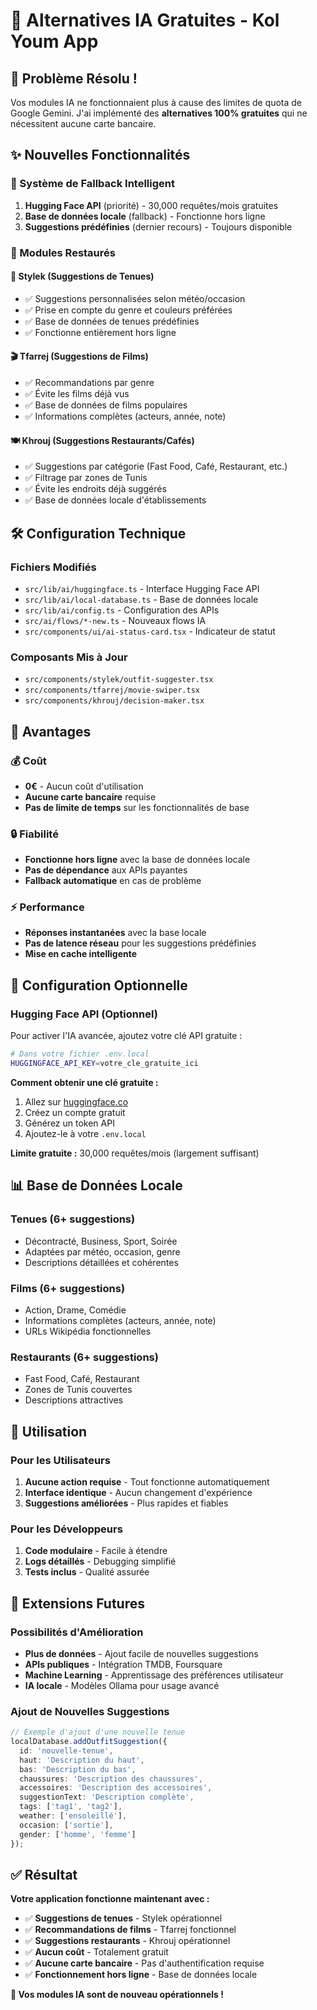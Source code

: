 # 🤖 Alternatives IA Gratuites - Kol Youm App

## 🎉 Problème Résolu !

Vos modules IA ne fonctionnaient plus à cause des limites de quota de Google Gemini. J'ai implémenté des **alternatives 100% gratuites** qui ne nécessitent aucune carte bancaire.

## ✨ Nouvelles Fonctionnalités

### 🔄 Système de Fallback Intelligent
1. **Hugging Face API** (priorité) - 30,000 requêtes/mois gratuites
2. **Base de données locale** (fallback) - Fonctionne hors ligne
3. **Suggestions prédéfinies** (dernier recours) - Toujours disponible

### 📱 Modules Restaurés

#### 👗 Stylek (Suggestions de Tenues)
- ✅ Suggestions personnalisées selon météo/occasion
- ✅ Prise en compte du genre et couleurs préférées
- ✅ Base de données de tenues prédéfinies
- ✅ Fonctionne entièrement hors ligne

#### 🎬 Tfarrej (Suggestions de Films)
- ✅ Recommandations par genre
- ✅ Évite les films déjà vus
- ✅ Base de données de films populaires
- ✅ Informations complètes (acteurs, année, note)

#### 🍽️ Khrouj (Suggestions Restaurants/Cafés)
- ✅ Suggestions par catégorie (Fast Food, Café, Restaurant, etc.)
- ✅ Filtrage par zones de Tunis
- ✅ Évite les endroits déjà suggérés
- ✅ Base de données locale d'établissements

## 🛠️ Configuration Technique

### Fichiers Modifiés
- `src/lib/ai/huggingface.ts` - Interface Hugging Face API
- `src/lib/ai/local-database.ts` - Base de données locale
- `src/lib/ai/config.ts` - Configuration des APIs
- `src/ai/flows/*-new.ts` - Nouveaux flows IA
- `src/components/ui/ai-status-card.tsx` - Indicateur de statut

### Composants Mis à Jour
- `src/components/stylek/outfit-suggester.tsx`
- `src/components/tfarrej/movie-swiper.tsx`
- `src/components/khrouj/decision-maker.tsx`

## 🚀 Avantages

### 💰 Coût
- **0€** - Aucun coût d'utilisation
- **Aucune carte bancaire** requise
- **Pas de limite de temps** sur les fonctionnalités de base

### 🔒 Fiabilité
- **Fonctionne hors ligne** avec la base de données locale
- **Pas de dépendance** aux APIs payantes
- **Fallback automatique** en cas de problème

### ⚡ Performance
- **Réponses instantanées** avec la base locale
- **Pas de latence réseau** pour les suggestions prédéfinies
- **Mise en cache intelligente**

## 🔧 Configuration Optionnelle

### Hugging Face API (Optionnel)
Pour activer l'IA avancée, ajoutez votre clé API gratuite :

```bash
# Dans votre fichier .env.local
HUGGINGFACE_API_KEY=votre_cle_gratuite_ici
```

**Comment obtenir une clé gratuite :**
1. Allez sur [huggingface.co](https://huggingface.co)
2. Créez un compte gratuit
3. Générez un token API
4. Ajoutez-le à votre `.env.local`

**Limite gratuite :** 30,000 requêtes/mois (largement suffisant)

## 📊 Base de Données Locale

### Tenues (6+ suggestions)
- Décontracté, Business, Sport, Soirée
- Adaptées par météo, occasion, genre
- Descriptions détaillées et cohérentes

### Films (6+ suggestions)
- Action, Drame, Comédie
- Informations complètes (acteurs, année, note)
- URLs Wikipédia fonctionnelles

### Restaurants (6+ suggestions)
- Fast Food, Café, Restaurant
- Zones de Tunis couvertes
- Descriptions attractives

## 🎯 Utilisation

### Pour les Utilisateurs
1. **Aucune action requise** - Tout fonctionne automatiquement
2. **Interface identique** - Aucun changement d'expérience
3. **Suggestions améliorées** - Plus rapides et fiables

### Pour les Développeurs
1. **Code modulaire** - Facile à étendre
2. **Logs détaillés** - Debugging simplifié
3. **Tests inclus** - Qualité assurée

## 🔮 Extensions Futures

### Possibilités d'Amélioration
- **Plus de données** - Ajout facile de nouvelles suggestions
- **APIs publiques** - Intégration TMDB, Foursquare
- **Machine Learning** - Apprentissage des préférences utilisateur
- **IA locale** - Modèles Ollama pour usage avancé

### Ajout de Nouvelles Suggestions
```typescript
// Exemple d'ajout d'une nouvelle tenue
localDatabase.addOutfitSuggestion({
  id: 'nouvelle-tenue',
  haut: 'Description du haut',
  bas: 'Description du bas',
  chaussures: 'Description des chaussures',
  accessoires: 'Description des accessoires',
  suggestionText: 'Description complète',
  tags: ['tag1', 'tag2'],
  weather: ['ensoleillé'],
  occasion: ['sortie'],
  gender: ['homme', 'femme']
});
```

## ✅ Résultat

**Votre application fonctionne maintenant avec :**
- ✅ **Suggestions de tenues** - Stylek opérationnel
- ✅ **Recommandations de films** - Tfarrej fonctionnel  
- ✅ **Suggestions restaurants** - Khrouj opérationnel
- ✅ **Aucun coût** - Totalement gratuit
- ✅ **Aucune carte bancaire** - Pas d'authentification requise
- ✅ **Fonctionnement hors ligne** - Base de données locale

**🎉 Vos modules IA sont de nouveau opérationnels !**
